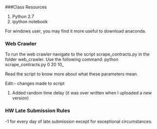 ###Class Resources
1. Python 2.7
2. ipython notebook

For windows user, you may find it more useful to download anaconda.

### Web Crawler
To run the web crawler navigate to the script scrape\_contracts.py in the folder web\_crawler. Use the following command:
    python scrape\_contracts.py 0 20 10_ 

Read the script to know more about what these parameters mean.

Edit:- changes made to script

1. Added random time delay (it was over written when I uploaded a new version)

### HW Late Submission Rules
-1 for every day of late submission except for exceptional circumstances.

